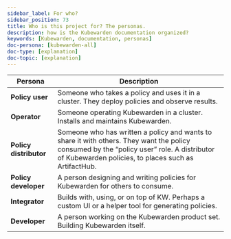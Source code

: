 ```yaml
---
sidebar_label: For who?
sidebar_position: 73
title: Who is this project for? The personas.
description: how is the Kubewarden documentation organized?
keywords: [Kubewarden, documentation, personas]
doc-persona: [kubewarden-all]
doc-type: [explanation]
doc-topic: [explanation]
---
```


<head>
  <link rel="canonical" href="https://docs.kubewarden.io/personas"/>
</head>

<!-- prettier-ignore -->
|Persona|Description|
|-|-|
|**Policy user**|Someone who takes a policy and uses it in a cluster. They deploy policies and observe results.|
|**Operator**|Someone operating Kubewarden in a cluster. Installs and maintains Kubewarden.|
|**Policy distributor**|Someone who has written a policy and wants to share it with others. They want the policy consumed by the “policy user” role. A distributor of Kubewarden policies, to places such as ArtifactHub.|
|**Policy developer**| A person designing and writing policies for Kubewarden for others to consume.|
|**Integrator**|Builds with, using, or on top of KW. Perhaps a custom UI or a helper tool for generating policies.|
|**Developer**|A person working on the Kubewarden product set. Building Kubewarden itself.|
